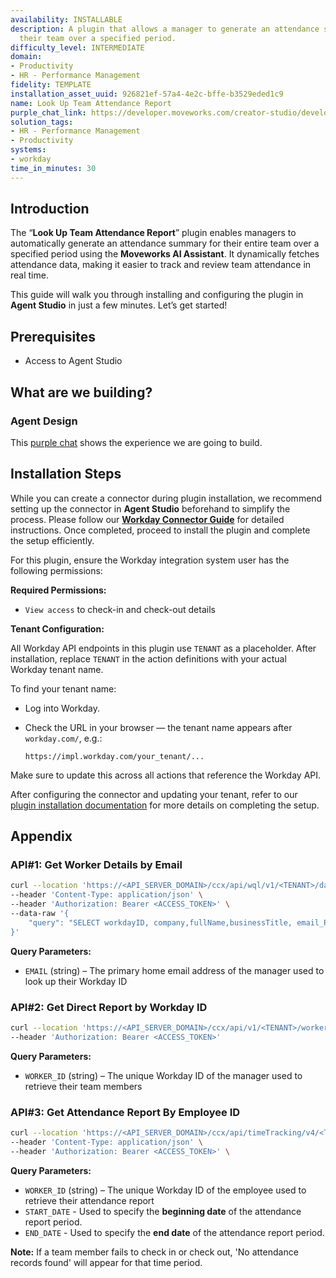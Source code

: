 ```yaml
---
availability: INSTALLABLE
description: A plugin that allows a manager to generate an attendance summary for
  their team over a specified period.
difficulty_level: INTERMEDIATE
domain:
- Productivity
- HR - Performance Management
fidelity: TEMPLATE
installation_asset_uuid: 926821ef-57a4-4e2c-bffe-b3529eded1c9
name: Look Up Team Attendance Report
purple_chat_link: https://developer.moveworks.com/creator-studio/developer-tools/purple-chat/?conversation=%7B%22startTimestamp%22%3A%2211%3A43+AM%22%2C%22messages%22%3A%5B%7B%22parts%22%3A%5B%7B%22richText%22%3A%22Show+attendance+for+my+team+in+June.%22%7D%5D%2C%22role%22%3A%22user%22%7D%2C%7B%22parts%22%3A%5B%7B%22reasoningSteps%22%3A%5B%7B%22richText%22%3A%22Resolving+%27my+team%27+to+the+user%27s+direct+reports+in+%3Cb%3EWorkday%3C%2Fb%3E.%22%2C%22status%22%3A%22success%22%7D%2C%7B%22richText%22%3A%22Setting+the+reporting+period+to+June+2024.%22%2C%22status%22%3A%22success%22%7D%2C%7B%22richText%22%3A%22Querying+attendance+data+for+the+team.%22%2C%22status%22%3A%22success%22%7D%5D%7D%2C%7B%22richText%22%3A%22%3Cp%3EHere+is+the+attendance+summary+for+your+team+for+June+2024.+The+month+has+20+working+days.%3C%2Fp%3E%3Cul%3E%3Cli%3E%3Cb%3EAnna+Lee%3A%3C%2Fb%3E+19+days+present%2C+1+day+PTO%3C%2Fli%3E%3Cli%3E%3Cb%3EBen+Carter%3A%3C%2Fb%3E+18+days+present%2C+2+days+sick+leave%3C%2Fli%3E%3Cli%3E%3Cb%3EChloe+Davis%3A%3C%2Fb%3E+20+days+present%2C+0+days+off%3C%2Fli%3E%3Cli%3E%3Cb%3EDavid+Smith%3A%3C%2Fb%3E+17+days+present%2C+3+days+PTO%3C%2Fli%3E%3C%2Ful%3E%22%7D%2C%7B%22citations%22%3A%5B%7B%22citationTitle%22%3A%22June+2024+Team+Attendance+Report%22%2C%22connectorName%22%3A%22workday%22%7D%5D%7D%5D%2C%22role%22%3A%22assistant%22%7D%5D%7D
solution_tags:
- HR - Performance Management
- Productivity
systems:
- workday
time_in_minutes: 30
---
```


## Introduction

The “**Look Up Team Attendance Report**” plugin enables managers to automatically generate an attendance summary for their entire team over a specified period using the **Moveworks AI Assistant**. It dynamically fetches attendance data, making it easier to track and review team attendance in real time.

This guide will walk you through installing and configuring the plugin in **Agent Studio** in just a few minutes. Let’s get started!

## **Prerequisites**

- Access to Agent Studio

## **What are we building?**

### Agent Design

This [purple chat](https://marketplace.moveworks.com/purple-chat?conversation=%7B%22startTimestamp%22%3A%2211%3A43+AM%22%2C%22messages%22%3A%5B%7B%22parts%22%3A%5B%7B%22richText%22%3A%22Show+attendance+for+my+team+in+June.%22%7D%5D%2C%22role%22%3A%22user%22%7D%2C%7B%22parts%22%3A%5B%7B%22reasoningSteps%22%3A%5B%7B%22richText%22%3A%22Resolving+%27my+team%27+to+the+user%27s+direct+reports+in+%3Cb%3EWorkday%3C%2Fb%3E.%22%2C%22status%22%3A%22success%22%7D%2C%7B%22richText%22%3A%22Setting+the+reporting+period+to+June+2024.%22%2C%22status%22%3A%22success%22%7D%2C%7B%22richText%22%3A%22Querying+attendance+data+for+the+team.%22%2C%22status%22%3A%22success%22%7D%5D%7D%2C%7B%22richText%22%3A%22%3Cp%3EHere+is+the+attendance+summary+for+your+team+for+June+2024.+The+month+has+20+working+days.%3C%2Fp%3E%3Cul%3E%3Cli%3E%3Cb%3EAnna+Lee%3A%3C%2Fb%3E+19+days+present%2C+1+day+PTO%3C%2Fli%3E%3Cli%3E%3Cb%3EBen+Carter%3A%3C%2Fb%3E+18+days+present%2C+2+days+sick+leave%3C%2Fli%3E%3Cli%3E%3Cb%3EChloe+Davis%3A%3C%2Fb%3E+20+days+present%2C+0+days+off%3C%2Fli%3E%3Cli%3E%3Cb%3EDavid+Smith%3A%3C%2Fb%3E+17+days+present%2C+3+days+PTO%3C%2Fli%3E%3C%2Ful%3E%22%7D%2C%7B%22citations%22%3A%5B%7B%22citationTitle%22%3A%22June+2024+Team+Attendance+Report%22%2C%22connectorName%22%3A%22workday%22%7D%5D%7D%5D%2C%22role%22%3A%22assistant%22%7D%5D%7D) shows the experience we are going to build.

## Installation Steps

While you can create a connector during plugin installation, we recommend setting up the connector in **Agent Studio** beforehand to simplify the process. Please follow our [**Workday Connector Guide**](https://developer.moveworks.com/marketplace/package/?id=workday&hist=home%2Cbrws#how-to-implement) for detailed instructions. Once completed, proceed to install the plugin and complete the setup efficiently.

For this plugin, ensure the Workday integration system user has the following permissions:

**Required Permissions:**

- `View access` to check-in and check-out details

**Tenant Configuration:**

All Workday API endpoints in this plugin use `TENANT` as a placeholder. After installation, replace `TENANT` in the action definitions with your actual Workday tenant name.

To find your tenant name:

- Log into Workday.
- Check the URL in your browser — the tenant name appears after `workday.com/`, e.g.:
    
    `https://impl.workday.com/your_tenant/...`
    

Make sure to update this across all actions that reference the Workday API.

After configuring the connector and updating your tenant, refer to our [plugin installation documentation](https://help.moveworks.com/docs/ai-agent-marketplace-installation) for more details on completing the setup.

## **Appendix**

### API#1: Get Worker Details by Email

```bash
curl --location 'https://<API_SERVER_DOMAIN>/ccx/api/wql/v1/<TENANT>/data' \
--header 'Content-Type: application/json' \
--header 'Authorization: Bearer <ACCESS_TOKEN>' \
--data-raw '{
    "query": "SELECT workdayID, company,fullName,businessTitle, email_PrimaryWorkOrPrimaryHome as email ,employeeID FROM allWorkers WHERE email_PrimaryWorkOrPrimaryHome = '\''{{EMAIL}}'\''"
}'
```

**Query Parameters:**

- `EMAIL` (string) – The primary home email address of the manager used to look up their Workday ID

### API#2: Get Direct Report by Workday ID

```bash
curl --location 'https://<API_SERVER_DOMAIN>/ccx/api/v1/<TENANT>/workers/{{WORKER_ID}}/directReports' \
--header 'Authorization: Bearer <ACCESS_TOKEN>'
```

**Query Parameters:**

- `WORKER_ID` (string) – The unique Workday ID of the manager used to retrieve their team members

### API#3: Get Attendance Report By Employee ID

```bash
curl --location 'https://<API_SERVER_DOMAIN>/ccx/api/timeTracking/v4/<TENANT>/timeClockEvents?worker={{WORKER_ID}}&fromDate={{START_DATE}}&toDate={{END_DATE}}' \
--header 'Content-Type: application/json' \
--header 'Authorization: Bearer <ACCESS_TOKEN>' \
```

**Query Parameters:**

- `WORKER_ID` (string) – The unique Workday ID of the employee used to retrieve their attendance report
- `START_DATE`   - Used to specify the **beginning date** of the attendance report period.
- `END_DATE`   - Used to specify the **end date** of the attendance report period.

**Note:** If a team member fails to check in or check out, 'No attendance records found' will appear for that time period.